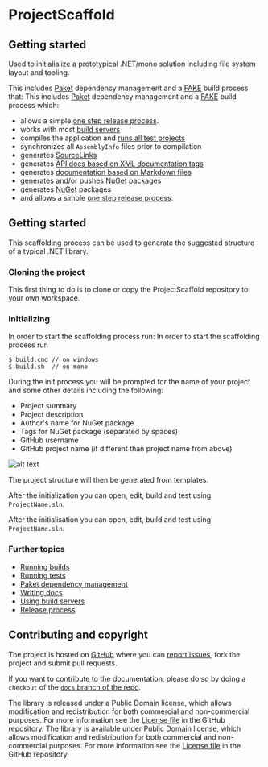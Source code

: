 # ProjectScaffold

## Getting started

Used to initialialize a prototypical .NET/mono solution including file system layout and tooling.

This includes [Paket](paket-package-management.html) dependency management and a [FAKE](fake-build.html) build process that: 
This includes [Paket](paket-package-management.html) dependency management and a [FAKE](fake-build.html) build process which:

* allows a simple [one step release process](release-process.html). 
* works with most [build servers](build-servers.html) 
* compiles the application and [runs all test projects](running-tests.html)
* synchronizes all ``AssemblyInfo`` files prior to compilation
* generates [SourceLinks](https://github.com/ctaggart/SourceLink)
* generates [API docs based on XML documentation tags](writing-docs.html#API-docs)
* generates [documentation based on Markdown files](writing-docs.html#Markdown-files)
* generates and/or pushes [NuGet](http://www.nuget.org) packages
* generates [NuGet](http://www.nuget.org) packages
* and allows a simple [one step release process](release-process.html).

## Getting started

This scaffolding process can be used to generate the suggested structure of a typical .NET library.

### Cloning the project

This first thing to do is to clone or copy the ProjectScaffold repository to your own workspace.

### Initializing

In order to start the scaffolding process run:
In order to start the scaffolding process run

    $ build.cmd // on windows
    $ build.sh  // on mono

During the init process you will be prompted for the name of your project and some other details including the following:

* Project summary
* Project description
* Author's name for NuGet package
* Tags for NuGet package (separated by spaces)
* GitHub username
* GitHub project name (if different than project name from above)

![alt text](img/init-script.png "Init script asking for project details")

The project structure will then be generated from templates.

After the initialization you can open, edit, build and test using ``ProjectName.sln``.
 
After the initialisation you can open, edit, build and test using ``ProjectName.sln``.

### Further topics

* [Running builds](fake-build.html)
* [Running tests](running-tests.html)
* [Paket dependency management](paket-package-management.html)
* [Writing docs](writing-docs.html)
* [Using build servers](build-servers.html)
* [Release process](release-process.html)

## Contributing and copyright

The project is hosted on [GitHub][gh] where you can [report issues][issues], fork the project and submit pull requests.

If you want to contribute to the documentation, please do so by doing a ``checkout`` of the [``docs`` branch of the repo](https://github.com/fsprojects/ProjectScaffold/tree/docs).

The library is released under a Public Domain license, which allows modification and 
redistribution for both commercial and non-commercial purposes. For more information see the 
[License file][license] in the GitHub repository. 
The library is available under Public Domain license, which allows modification and
redistribution for both commercial and non-commercial purposes. For more information see the
[License file][license] in the GitHub repository.

  [content]: https://github.com/fsprojects/FSharp.ProjectScaffold/tree/master/docs/content
  [gh]: https://github.com/fsprojects/FSharp.ProjectScaffold
  [issues]: https://github.com/fsprojects/FSharp.ProjectScaffold/issues
  [license]: https://github.com/fsprojects/FSharp.ProjectScaffold/blob/master/LICENSE.txt